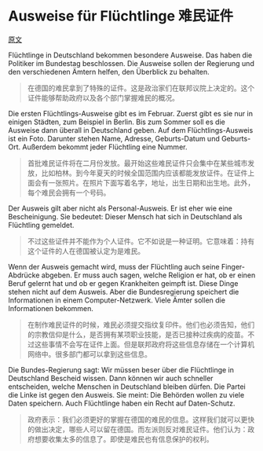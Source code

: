# Ausweise für Flüchtlinge 难民证件
[原文](http://www.nachrichtenleicht.de/ausweise-fuer-fluechtlinge.2042.de.html?dram:article_id=342423)

Flüchtlinge in Deutschland bekommen besondere Ausweise. Das haben die Politiker im Bundestag beschlossen. Die Ausweise sollen der Regierung und den verschiedenen Ämtern helfen, den Überblick zu behalten.

> 在德国的难民拿到了特殊的证件。这是政治家们在联邦议院上决定的。这个证件能够帮助政府以及各个部门掌握难民的概况。

Die ersten Flüchtlings-Ausweise gibt es im Februar. Zuerst gibt es sie nur in einigen Städten, zum Beispiel in Berlin. Bis zum Sommer soll es die Ausweise dann überall in Deutschland geben. Auf dem Flüchtlings-Ausweis ist ein Foto. Darunter stehen Name, Adresse, Geburts-Datum und Geburts-Ort. Außerdem bekommt jeder Flüchtling eine Nummer.

> 首批难民证件将在二月份发放。最开始这些难民证件只会集中在某些城市发放，比如柏林。到今年夏天的时候全国范围内应该都能发放证件。在证件上面会有一张照片。在照片下面写着名字，地址，出生日期和出生地。此外，每个难民会拥有一个号码。

Der Ausweis gilt aber nicht als Personal-Ausweis. Er ist eher wie eine Bescheinigung. Sie bedeutet: Dieser Mensch hat sich in Deutschland als Flüchtling gemeldet. 

> 不过这些证件并不能作为个人证件。它不如说是一种证明。它意味着：持有这个证件的人在德国被认定为是难民。

Wenn der Ausweis gemacht wird, muss der Flüchtling auch seine Finger-Abdrücke abgeben. Er muss auch sagen, welche Religion er hat, ob er einen Beruf gelernt hat und ob er gegen Krankheiten geimpft ist. Diese Dinge stehen nicht auf dem Ausweis. Aber die Bundesregierung speichert die Informationen in einem Computer-Netzwerk. Viele Ämter sollen die Informationen bekommen. 

> 在制作难民证件的时候，难民必须提交指纹复印件。他们也必须告知，他们的宗教信仰是什么，是否拥有某项职业技能，是否已接种过疾病的疫苗。不过这些事情不会写在证件上面。但是联邦政府将这些信息存储在一个计算机网络中。很多部门都可以拿到这些信息。

Die Bundes-Regierung sagt: Wir müssen beser über die Flüchtlinge in Deutschland Bescheid wissen. Dann können wir auch schneller entscheiden, welche Menschen in Deutschland bleiben dürfen. Die Partei die Linke ist gegen den Ausweis. Sie meint: Die Behörden wollen zu viele Daten speichern. Auch Flüchtlinge haben ein Recht auf Daten-Schutz.

> 政府表示：我们必须更好的掌握在德国的难民的信息。这样我们就可以更快的做出决定，哪些人可以留在德国。而左派则反对难民证件。他们认为：政府想要收集太多的信息了。即使是难民也有信息保护的权利。

